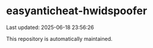 # easyanticheat-hwidspoofer

Last updated: 2025-06-18 23:56:26

This repository is automatically maintained.
